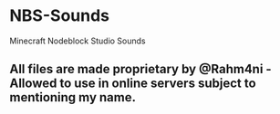 # NBS-Sounds
Minecraft Nodeblock Studio Sounds

## All files are made proprietary by @Rahm4ni - Allowed to use in online servers subject to mentioning my name.
